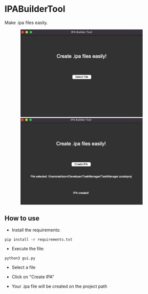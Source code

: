 # IPABuilderTool
Make .ipa files easily.

<div align="center">
  <img src="Screenshots/FirstPreview.png" width="400"/>
  <img src="Screenshots/SecondPreview.png" width="400"/>
</div>

## How to use
* Install the requirements:
```
pip install -r requirements.txt
```

* Execute the file:
```
python3 gui.py
```
* Select a file

* Click on "Create IPA"

* Your .ipa file will be created on the project path
